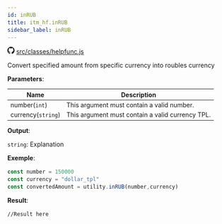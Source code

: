 ```yaml
---
id: inRUB
title: itm_hf.inRUB
sidebar_label: inRUB
---
```

![](/img/github.png) [src/classes/helpfunc.js](https://github.com/TrustedSourceLeaks/LeakedServer/blob/master/src/classes/helpfunc.js)

Convert specified amount from specific currency into roubles currency

**Parameters**:

Name  |   Description 
----------- |   -----------
number(`int`)  |   This argument must contain a valid number.
currency(`string`)  | This argument must contain a valid currency TPL.



**Output**:

`string`: Explanation


**Exemple**:
```js
const number = 150000
const currency = "dollar_tpl"
const convertedAmount = utility.inRUB(number,currency)
```

**Result**:
```
//Result here
```